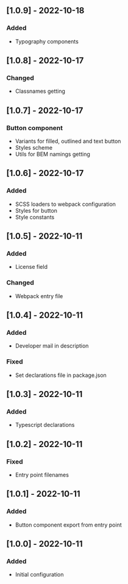 ## [1.0.9] - 2022-10-18

### Added

-   Typography components

## [1.0.8] - 2022-10-17

### Changed

-   Classnames getting

## [1.0.7] - 2022-10-17

### Button component

-   Variants for filled, outlined and text button
-   Styles scheme
-   Utils for BEM namings getting

## [1.0.6] - 2022-10-17

### Added

-   SCSS loaders to webpack configuration
-   Styles for button
-   Style constants

## [1.0.5] - 2022-10-11

### Added

-   License field

### Changed

-   Webpack entry file

## [1.0.4] - 2022-10-11

### Added

-   Developer mail in description

### Fixed

-   Set declarations file in package.json

## [1.0.3] - 2022-10-11

### Added

-   Typescript declarations

## [1.0.2] - 2022-10-11

### Fixed

-   Entry point filenames

## [1.0.1] - 2022-10-11

### Added

-   Button component export from entry point

## [1.0.0] - 2022-10-11

### Added

-   Initial configuration
